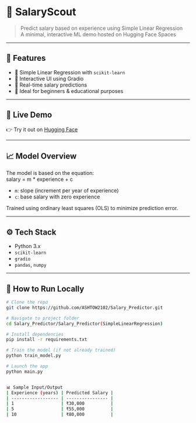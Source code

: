 
# 🧠 SalaryScout

> Predict salary based on experience using Simple Linear Regression  
> A minimal, interactive ML demo hosted on Hugging Face Spaces

---

## 📌 Features

- 🔹 Simple Linear Regression with `scikit-learn`
- 🔹 Interactive UI using Gradio
- 🔹 Real-time salary predictions
- 🔹 Ideal for beginners & educational purposes

---

## 🚀 Live Demo

👉 Try it out on [Hugging Face](https://huggingface.co/spaces/ASHCHAT/SalaryScout)

---

## 📈 Model Overview

The model is based on the equation:  
salary = m * experience + c


- `m`: slope (increment per year of experience)  
- `c`: base salary with zero experience  

Trained using ordinary least squares (OLS) to minimize prediction error.

---

## ⚙️ Tech Stack

- Python 3.x  
- `scikit-learn`  
- `gradio`  
- `pandas`, `numpy`  

---

## 🧪 How to Run Locally

```bash
# Clone the repo
git clone https://github.com/ASHTOW2102/Salary_Predictor.git

# Navigate to project folder
cd Salary_Predictor/Salary_Predictor(SimpleLinearRegression)

# Install dependencies
pip install -r requirements.txt

# Train the model (if not already trained)
python train_model.py

# Launch the app
python main.py


📊 Sample Input/Output
| Experience (years) | Predicted Salary |
| ------------------ | ---------------- |
| 1                  | ₹30,000          |
| 5                  | ₹55,000          |
| 10                 | ₹80,000          |


